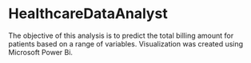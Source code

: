 # HealthcareDataAnalyst
The objective of this analysis is to predict the total billing amount for patients based on a range 
of variables. Visualization was created using Microsoft Power Bi.
